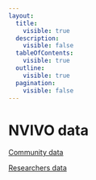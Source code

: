 ```yaml
---
layout:
  title:
    visible: true
  description:
    visible: false
  tableOfContents:
    visible: true
  outline:
    visible: true
  pagination:
    visible: false
---
```


# NVIVO data

[Community data](https://drive.google.com/open?id=1TxONrxiUma4jcwRbl47ihsI603Bl9nKc\&usp=drive\_fs)

[Researchers data](https://drive.google.com/open?id=1qhaajgY0Mp\_LcB5VDCHoaDGo06GGXYHY\&usp=drive\_fs)
